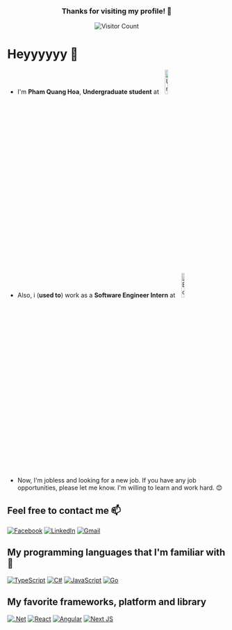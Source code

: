 <div align="center">

### Thanks for visiting my profile! 🤗

![Visitor Count](https://profile-counter.glitch.me/hoapham2k2/count.svg)

</div>

# Heyyyyyy 👋

- I'm **Pham Quang Hoa**, **Undergraduate student** at <img src="https://en.uit.edu.vn/sites/vi/files/images/Logos/Logo_UIT_Web_Transparent.png" alt="University of Information Technology" width="12%" style="padding:0 10px" />
- Also, i (**used to**) work as a **Software Engineer Intern** at
  <img src="https://i1-sohoa.vnecdn.net/2023/09/06/BGSWSignet-1693961144-3843-1693961148.png?w=500&h=0&q=100&dpr=2&fit=crop&s=WwH3dN0ZPIGF6Ztt3TJDPw" alt="Bosch Global Software Technologies Vietnam" width="12%" style="padding:0 10px" />
- Now, I'm jobless and looking for a new job. If you have any job opportunities, please let me know. I'm willing to learn and work hard. 😊

## Feel free to contact me 📫

[![Facebook](https://img.shields.io/badge/Facebook-%231877F2.svg?style=for-the-badge&logo=Facebook&logoColor=white)](https://www.facebook.com/hoapham.Z)
[![LinkedIn](https://img.shields.io/badge/linkedin-%230077B5.svg?style=for-the-badge&logo=linkedin&logoColor=white)](https://www.linkedin.com/in/phamquanghoa/)
[![Gmail](https://img.shields.io/badge/Gmail-D14836?style=for-the-badge&logo=gmail&logoColor=white)](mailto:phamquanghoaz@gmail.com)

## My programming languages that I'm familiar with 🚀

[![TypeScript](https://img.shields.io/badge/typescript-%23007ACC.svg?style=for-the-badge&logo=typescript&logoColor=white)](https://www.typescriptlang.org/)
[![C#](https://img.shields.io/badge/c%23-%23239120.svg?style=for-the-badge&logo=csharp&logoColor=white)](https://docs.microsoft.com/en-us/dotnet/csharp/)
[![JavaScript](https://img.shields.io/badge/javascript-%23323330.svg?style=for-the-badge&logo=javascript&logoColor=%23F7DF1E)](https://developer.mozilla.org/en-US/docs/Web/JavaScript)
[![Go](https://img.shields.io/badge/go-%2300ADD8.svg?style=for-the-badge&logo=go&logoColor=white)](https://golang.org/)

## My favorite frameworks, platform and library

[![.Net](https://img.shields.io/badge/.NET-5C2D91?style=for-the-badge&logo=.net&logoColor=white)](https://dotnet.microsoft.com/)
[![React](https://img.shields.io/badge/react-%2320232a.svg?style=for-the-badge&logo=react&logoColor=%2361DAFB)](https://reactjs.org/)
[![Angular](https://img.shields.io/badge/angular-%23DD0031.svg?style=for-the-badge&logo=angular&logoColor=white)](https://angular.io/)
[![Next JS](https://img.shields.io/badge/Next-black?style=for-the-badge&logo=next.js&logoColor=white)](https://nextjs.org/)
